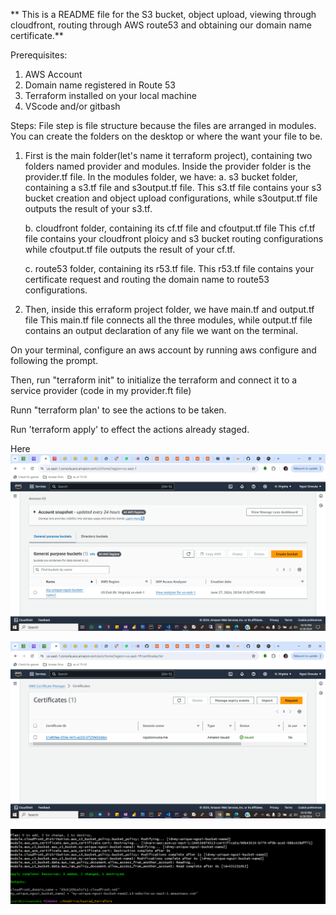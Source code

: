 ** This is a README file for the S3 bucket, object upload, viewing through cloudfront, routing through AWS route53 and obtaining our domain name certificate.**

Prerequisites:
1. AWS Account
2. Domain name registered in Route 53
3. Terraform installed on your local machine
4. VScode and/or gitbash

Steps:
File step is file structure because the files are arranged in modules.
You can create the folders on the desktop or where the want your file to be.

1. First is the main folder(let's name it terraform project), containing two folders named provider and modules.
    Inside the provider folder is the provider.tf file.
    In the modules folder, we have:
      a. s3 bucket folder, containing a s3.tf file and s3output.tf file.
     This s3.tf file contains your s3 bucket creation and object upload configurations, while s3output.tf file outputs the result of your s3.tf.
   
      b. cloudfront folder, containing its cf.tf file and cfoutput.tf file
     This cf.tf file contains your cloudfront ploicy and s3 bucket routing configurations while cfoutput.tf file outputs the result of your cf.tf.
   
      c. route53 folder, containing its r53.tf file.
     This r53.tf file contains your certificate request and routing the domain name to route53 configurations.
   
2. Then, inside this erraform project folder, we have main.tf and output.tf file
   This main.tf file connects all the three modules, while output.tf file contains an output declaration of any file we want on the terminal.


On your terminal, configure an aws account by running aws configure and following the prompt.

Then, run "terraform init" to initialize the terraform and connect it to a service provider (code in my provider.ft file)

Runn "terraform plan' to see the actions to be taken.

Run 'terraform apply' to effect the actions already staged.


Here 
![s3 bucket](<aws s3-1.png>)


![cert](<cert evidence-1.png>)



![apply](<Apply done-1.png>)

